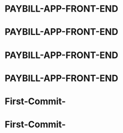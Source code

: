 # PAYBILL-APP-FRONT-END
# PAYBILL-APP-FRONT-END
# PAYBILL-APP-FRONT-END
# PAYBILL-APP-FRONT-END
# First-Commit-
# First-Commit-
